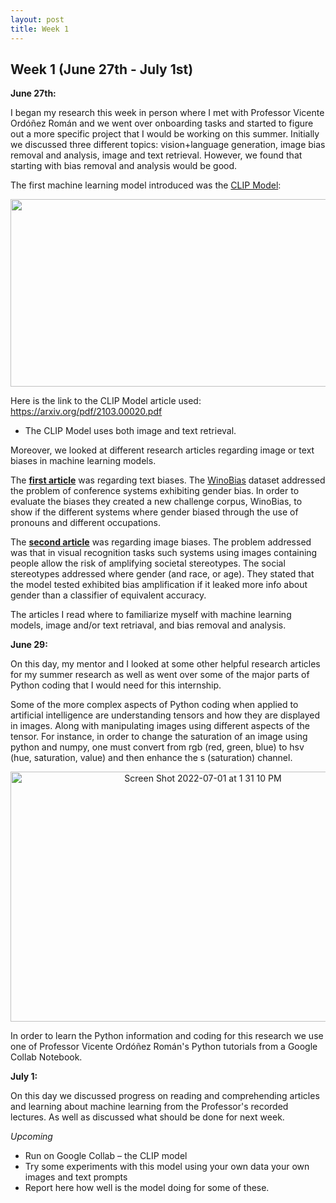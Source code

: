 ```yaml
---
layout: post
title: Week 1
---
```


## Week 1 (June 27th - July 1st)

**June 27th:**  

I began my research this week in person where I met with Professor Vicente Ordóñez Román and we went over onboarding tasks and started to figure
out a more specific project that I would be working on this summer. Initially we discussed three different topics: vision+language generation, 
image bias removal and analysis, image and text retrieval. However, we found that starting with bias removal and analysis would be good. 

The first machine learning model introduced was the [CLIP Model](https://openai.com/blog/clip/): 

<p align="center">
  <img width="650" height="300" src="https://miro.medium.com/max/1838/1*tg7akErlMSyCLQxrMtQIYw.png">
</p>

Here is the link to the CLIP Model article used: https://arxiv.org/pdf/2103.00020.pdf
- The CLIP Model uses both image and text retrieval.

Moreover, we looked at different research articles regarding image or text biases in machine learning models. 

The **[first article](https://uclanlp.github.io/corefBias/overview)** was regarding text biases. The [WinoBias](https://github.com/uclanlp/corefBias/tree/master/WinoBias/wino) 
dataset addressed the problem of conference systems exhibiting gender bias. In order to evaluate the biases they created a new challenge corpus, WinoBias, 
to show if the different systems where gender biased through the use of pronouns and different occupations.

The **[second article](https://arxiv.org/abs/1811.08489)** was regarding image biases. The problem addressed was that in visual recognition tasks 
such systems using images containing people allow the risk of amplifying societal stereotypes. The social stereotypes addressed where
gender (and race, or age). They stated that the model tested exhibited bias amplification if it leaked more info about gender than a classifier 
of equivalent accuracy.

The articles I read where to familiarize myself with machine learning models, image and/or text retriaval, and bias removal and analysis.

**June 29:** <br/>        

On this day, my mentor and I looked at some other helpful research articles for my summer research as well as went over some of the major parts
of Python coding that I would need for this internship.

Some of the more complex aspects of Python coding when applied to artificial intelligence are understanding tensors and how they are displayed in images.
Along with manipulating images using different aspects of the tensor. For instance, in order to change the saturation of an image
using python and numpy, one must convert from rgb (red, green, blue) to hsv (hue, saturation, value) and then enhance the s (saturation) channel.

<p align="center">
  <img width="600" img height="400" alt="Screen Shot 2022-07-01 at 1 31 10 PM" src="https://user-images.githubusercontent.com/52052151/176951712-87868a39-ff2e-4113-b11c-aa408b81c9c9.png">
</p>

In order to learn the Python information and coding for this research we use one of Professor Vicente Ordóñez Román's Python tutorials from a Google 
Collab Notebook. 

**July 1:** <br/>       

On this day we discussed progress on reading and comprehending articles and learning about machine learning from the Professor's recorded lectures. 
As well as discussed what should be done for next week.

*Upcoming*
- Run on Google Collab – the CLIP model
- Try some experiments with this model using your own data your own images and text prompts
- Report here how well is the model doing for some of these.

